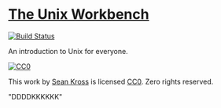 # [The Unix Workbench](http://seankross.com/the-unix-workbench/)

[![Build Status](https://travis-ci.org/seankross/the-unix-workbench.svg?branch=master)](https://travis-ci.org/seankross/the-unix-workbench)

An introduction to Unix for everyone.

[![CC0](https://licensebuttons.net/p/zero/1.0/88x31.png)](https://creativecommons.org/publicdomain/zero/1.0/)

This work by [Sean Kross](http://seankross.com) is licensed 
[CC0](https://creativecommons.org/publicdomain/zero/1.0/). Zero rights reserved.

"DDDDKKKKKK"
